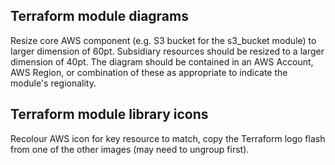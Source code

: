 ## Terraform module diagrams

Resize core AWS component (e.g. S3 bucket for the s3_bucket module) to larger dimension of 60pt. Subsidiary
resources should be resized to a larger dimension of 40pt. The diagram should be contained in an AWS
Account, AWS Region, or combination of these as appropriate to indicate the module's regionality.

## Terraform module library icons

Recolour AWS icon for key resource to match, copy the Terraform logo flash from one of the other images (may
need to ungroup first).
